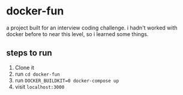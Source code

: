 # docker-fun

a project built for an interview coding challenge. 
i hadn't worked with docker before to near this level, so i learned some things. 

## steps to run
1. Clone it
2. run `cd docker-fun`
3. run `DOCKER_BUILDKIT=0 docker-compose up`
4. visit `localhost:3000`